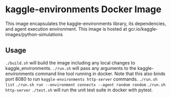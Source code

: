 # kaggle-environments Docker Image
This image encapsulates the kaggle-environments library, its dependencies, and agent execution environment.
This image is hosted at gcr.io/kaggle-images/python-simulations

## Usage
`./build.sh` will build the image including any local changes to kaggle_environments.
`./run.sh` will pass any arguments to the kaggle-environments command line tool running in docker.
Note that this also binds port 8080 to run `kaggle-environments http-server` commands.
    `./run.sh list`
    `./run.sh run --environment connectx --agent random random`
    `./run.sh http-server`
`./test.sh` will run the unit test suite in docker with pytest.